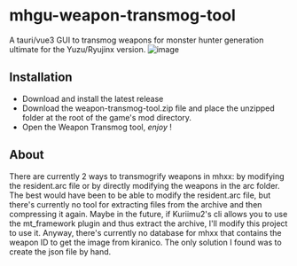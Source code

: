 # mhgu-weapon-transmog-tool
A tauri/vue3 GUI to transmog weapons for monster hunter generation ultimate for the Yuzu/Ryujinx version.
![image](https://github.com/FeckNeck/mhgu-weapon-transmog-tool/assets/41020659/f3c33951-b567-42da-b556-3d7040d4475e)

## Installation
+ Download and install the latest release
+ Download the weapon-transmog-tool.zip file and place the unzipped folder at the root of the game's mod directory.
+ Open the Weapon Transmog tool, *enjoy* !

## About
There are currently 2 ways to transmogrify weapons in mhxx: by modifying the resident.arc file or by directly modifying the weapons in the arc folder. The best would have been to be able to modify the resident.arc file, but there's currently no tool for extracting files from the archive and then compressing it again. Maybe in the future, if Kuriimu2's cli allows you to use the mt_framework plugin and thus extract the archive, I'll modify this project to use it.
Anyway, there's currently no database for mhxx that contains the weapon ID to get the image from kiranico. The only solution I found was to create the json file by hand. 

